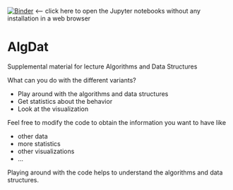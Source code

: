 [![Binder](https://mybinder.org/badge_logo.svg)](https://mybinder.org/v2/gh/JensLiebehenschel/AlgDat/HEAD)
<-- click here to open the Jupyter notebooks without any installation in a web browser
# AlgDat
Supplemental material for lecture Algorithms and Data Structures

What can you do with the different variants?
- Play around with the algorithms and data structures
- Get statistics about the behavior
- Look at the visualization

Feel free to modify the code to obtain the information you want to have like
- other data
- more statistics
- other visualizations 
- ...

Playing around with the code helps to understand the algorithms and data structures.
